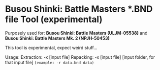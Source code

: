 # Busou Shinki: Battle Masters *.BND file Tool (experimental)

Purposely used for: **Busou Shinki: Battle Masters (ULJM-05538)** and **Busou Shinki: Battle Masters Mk. 2 (NPJH-50453)**

This tool is experimental, expect weird stuff...

Usage:
Extraction: -x [input file]
Repacking: -x [input file] [input folder, for that input file] `(example: -r data.bnd data)`
